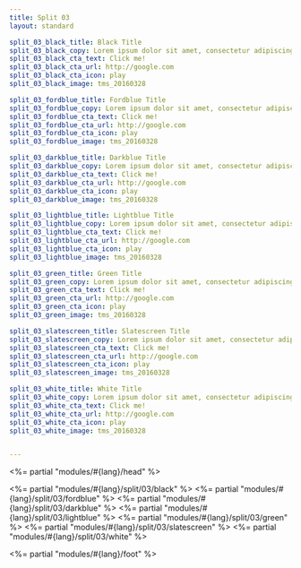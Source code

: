 ```yaml
---
title: Split 03
layout: standard

split_03_black_title: Black Title
split_03_black_copy: Lorem ipsum dolor sit amet, consectetur adipiscing elit, sed do eiusmod tempor incididunt ut labore et dolore magna aliqua. Ut enim ad minim veniam, quis nostrud exercitation ullamco laboris nisi ut aliquip ex ea commodo consequat.
split_03_black_cta_text: Click me!
split_03_black_cta_url: http://google.com
split_03_black_cta_icon: play
split_03_black_image: tms_20160328

split_03_fordblue_title: Fordblue Title
split_03_fordblue_copy: Lorem ipsum dolor sit amet, consectetur adipiscing elit, sed do eiusmod tempor incididunt ut labore et dolore magna aliqua. Ut enim ad minim veniam, quis nostrud exercitation ullamco laboris nisi ut aliquip ex ea commodo consequat.
split_03_fordblue_cta_text: Click me!
split_03_fordblue_cta_url: http://google.com
split_03_fordblue_cta_icon: play
split_03_fordblue_image: tms_20160328

split_03_darkblue_title: Darkblue Title
split_03_darkblue_copy: Lorem ipsum dolor sit amet, consectetur adipiscing elit, sed do eiusmod tempor incididunt ut labore et dolore magna aliqua. Ut enim ad minim veniam, quis nostrud exercitation ullamco laboris nisi ut aliquip ex ea commodo consequat.
split_03_darkblue_cta_text: Click me!
split_03_darkblue_cta_url: http://google.com
split_03_darkblue_cta_icon: play
split_03_darkblue_image: tms_20160328

split_03_lightblue_title: Lightblue Title
split_03_lightblue_copy: Lorem ipsum dolor sit amet, consectetur adipiscing elit, sed do eiusmod tempor incididunt ut labore et dolore magna aliqua. Ut enim ad minim veniam, quis nostrud exercitation ullamco laboris nisi ut aliquip ex ea commodo consequat.
split_03_lightblue_cta_text: Click me!
split_03_lightblue_cta_url: http://google.com
split_03_lightblue_cta_icon: play
split_03_lightblue_image: tms_20160328

split_03_green_title: Green Title
split_03_green_copy: Lorem ipsum dolor sit amet, consectetur adipiscing elit, sed do eiusmod tempor incididunt ut labore et dolore magna aliqua. Ut enim ad minim veniam, quis nostrud exercitation ullamco laboris nisi ut aliquip ex ea commodo consequat.
split_03_green_cta_text: Click me!
split_03_green_cta_url: http://google.com
split_03_green_cta_icon: play
split_03_green_image: tms_20160328

split_03_slatescreen_title: Slatescreen Title
split_03_slatescreen_copy: Lorem ipsum dolor sit amet, consectetur adipiscing elit, sed do eiusmod tempor incididunt ut labore et dolore magna aliqua. Ut enim ad minim veniam, quis nostrud exercitation ullamco laboris nisi ut aliquip ex ea commodo consequat.
split_03_slatescreen_cta_text: Click me!
split_03_slatescreen_cta_url: http://google.com
split_03_slatescreen_cta_icon: play
split_03_slatescreen_image: tms_20160328

split_03_white_title: White Title
split_03_white_copy: Lorem ipsum dolor sit amet, consectetur adipiscing elit, sed do eiusmod tempor incididunt ut labore et dolore magna aliqua. Ut enim ad minim veniam, quis nostrud exercitation ullamco laboris nisi ut aliquip ex ea commodo consequat.
split_03_white_cta_text: Click me!
split_03_white_cta_url: http://google.com
split_03_white_cta_icon: play
split_03_white_image: tms_20160328


---
```


<%= partial "modules/#{lang}/head" %>

<%= partial "modules/#{lang}/split/03/black" %>
<%= partial "modules/#{lang}/split/03/fordblue" %>
<%= partial "modules/#{lang}/split/03/darkblue" %>
<%= partial "modules/#{lang}/split/03/lightblue" %>
<%= partial "modules/#{lang}/split/03/green" %>
<%= partial "modules/#{lang}/split/03/slatescreen" %>
<%= partial "modules/#{lang}/split/03/white" %>

<%= partial "modules/#{lang}/foot" %>